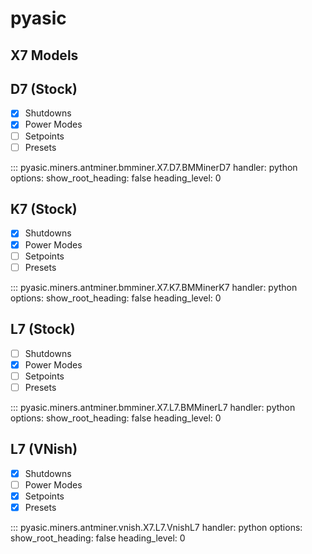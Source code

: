 # pyasic
## X7 Models

## D7 (Stock)

- [x] Shutdowns
- [x] Power Modes
- [ ] Setpoints
- [ ] Presets

::: pyasic.miners.antminer.bmminer.X7.D7.BMMinerD7
    handler: python
    options:
        show_root_heading: false
        heading_level: 0

## K7 (Stock)

- [x] Shutdowns
- [x] Power Modes
- [ ] Setpoints
- [ ] Presets

::: pyasic.miners.antminer.bmminer.X7.K7.BMMinerK7
    handler: python
    options:
        show_root_heading: false
        heading_level: 0

## L7 (Stock)

- [ ] Shutdowns
- [x] Power Modes
- [ ] Setpoints
- [ ] Presets

::: pyasic.miners.antminer.bmminer.X7.L7.BMMinerL7
    handler: python
    options:
        show_root_heading: false
        heading_level: 0

## L7 (VNish)

- [x] Shutdowns
- [ ] Power Modes
- [x] Setpoints
- [x] Presets

::: pyasic.miners.antminer.vnish.X7.L7.VnishL7
    handler: python
    options:
        show_root_heading: false
        heading_level: 0

